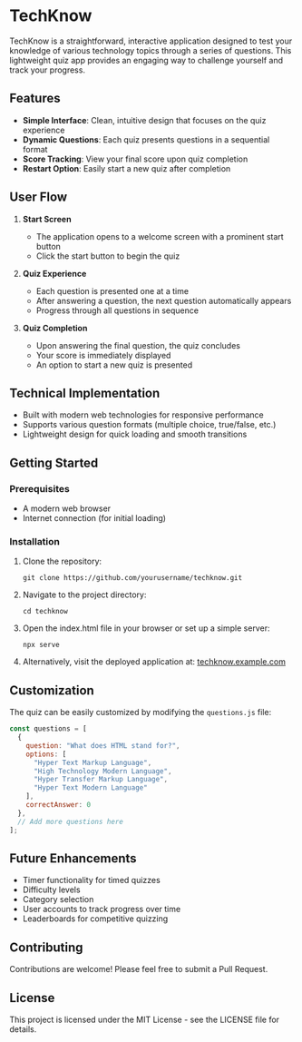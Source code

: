 # TechKnow

TechKnow is a straightforward, interactive application designed to test your knowledge of various technology topics through a series of questions. This lightweight quiz app provides an engaging way to challenge yourself and track your progress.

## Features

- **Simple Interface**: Clean, intuitive design that focuses on the quiz experience
- **Dynamic Questions**: Each quiz presents questions in a sequential format
- **Score Tracking**: View your final score upon quiz completion
- **Restart Option**: Easily start a new quiz after completion

## User Flow

1. **Start Screen**
   - The application opens to a welcome screen with a prominent start button
   - Click the start button to begin the quiz

2. **Quiz Experience**
   - Each question is presented one at a time
   - After answering a question, the next question automatically appears
   - Progress through all questions in sequence

3. **Quiz Completion**
   - Upon answering the final question, the quiz concludes
   - Your score is immediately displayed
   - An option to start a new quiz is presented

## Technical Implementation

- Built with modern web technologies for responsive performance
- Supports various question formats (multiple choice, true/false, etc.)
- Lightweight design for quick loading and smooth transitions

## Getting Started

### Prerequisites

- A modern web browser
- Internet connection (for initial loading)

### Installation

1. Clone the repository:
   ```
   git clone https://github.com/yourusername/techknow.git
   ```

2. Navigate to the project directory:
   ```
   cd techknow
   ```

3. Open the index.html file in your browser or set up a simple server:
   ```
   npx serve
   ```

4. Alternatively, visit the deployed application at: [techknow.example.com](https://techknow.example.com)

## Customization

The quiz can be easily customized by modifying the `questions.js` file:

```javascript
const questions = [
  {
    question: "What does HTML stand for?",
    options: [
      "Hyper Text Markup Language",
      "High Technology Modern Language",
      "Hyper Transfer Markup Language",
      "Hyper Text Modern Language"
    ],
    correctAnswer: 0
  },
  // Add more questions here
];
```

## Future Enhancements

- Timer functionality for timed quizzes
- Difficulty levels
- Category selection
- User accounts to track progress over time
- Leaderboards for competitive quizzing

## Contributing

Contributions are welcome! Please feel free to submit a Pull Request.

## License

This project is licensed under the MIT License - see the LICENSE file for details.
